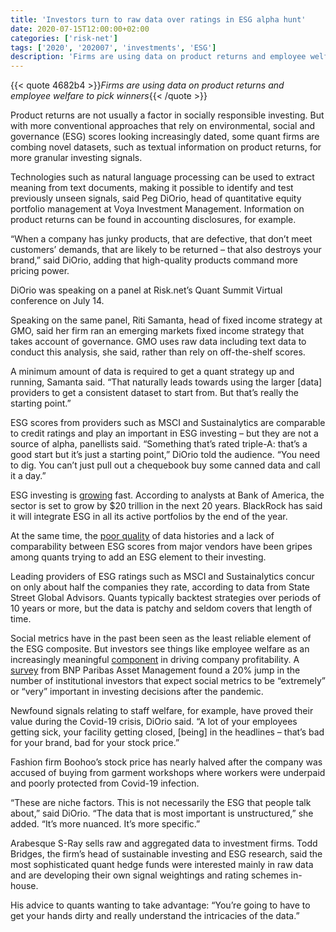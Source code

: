 ```yaml
---
title: 'Investors turn to raw data over ratings in ESG alpha hunt'
date: 2020-07-15T12:00:00+02:00
categories: ['risk-net']
tags: ['2020', '202007', 'investments', 'ESG']
description: 'Firms are using data on product returns and employee welfare to pick winners'
---
```


{{< quote 4682b4 >}}_Firms are using data on product returns and employee welfare to pick winners_{{< /quote >}}

Product returns are not usually a factor in socially responsible investing. But with more conventional approaches that rely on environmental, social and governance (ESG) scores looking increasingly dated, some quant firms are combing novel datasets, such as textual information on product returns, for more granular investing signals.

Technologies such as natural language processing can be used to extract meaning from text documents, making it possible to identify and test previously unseen signals, said Peg DiOrio, head of quantitative equity portfolio management at Voya Investment Management. Information on product returns can be found in accounting disclosures, for example.

“When a company has junky products, that are defective, that don’t meet customers’ demands, that are likely to be returned – that also destroys your brand,” said DiOrio, adding that high-quality products command more pricing power.

DiOrio was speaking on a panel at Risk.net’s Quant Summit Virtual conference on July 14.

Speaking on the same panel, Riti Samanta, head of fixed income strategy at GMO, said her firm ran an emerging markets fixed income strategy that takes account of governance. GMO uses raw data including text data to conduct this analysis, she said, rather than rely on off-the-shelf scores.

A minimum amount of data is required to get a quant strategy up and running, Samanta said. “That naturally leads towards using the larger [data] providers to get a consistent dataset to start from. But that’s really the starting point.”

ESG scores from providers such as MSCI and Sustainalytics are comparable to credit ratings and play an important in ESG investing – but they are not a source of alpha, panellists said. “Something that’s rated triple-A: that’s a good start but it’s just a starting point,” DiOrio told the audience. “You need to dig. You can’t just pull out a chequebook buy some canned data and call it a day.”

ESG investing is [growing](https://www.risk.net/investing/quant-investing/7425041/the-age-of-ethical-algos-but-can-quants-cope) fast. According to analysts at Bank of America, the sector is set to grow by $20 trillion in the next 20 years. BlackRock has said it will integrate ESG in all its active portfolios by the end of the year.

At the same time, the [poor quality](https://www.risk.net/investing/7438726/fuzzy-data-stalls-esg-alpha-hunt) of data histories and a lack of comparability between ESG scores from major vendors have been gripes among quants trying to add an ESG element to their investing.

Leading providers of ESG ratings such as MSCI and Sustainalytics concur on only about half the companies they rate, according to data from State Street Global Advisors. Quants typically backtest strategies over periods of 10 years or more, but the data is patchy and seldom covers that length of time.

Social metrics have in the past been seen as the least reliable element of the ESG composite. But investors see things like employee welfare as an increasingly meaningful [component](https://www.risk.net/investing/7418481/esg-like-a-new-factor-alt-managers-say) in driving company profitability. A [survey](https://mediaroom-en.bnpparibas-am.com/news/bnp-paribas-asset-management-survey-shows-covid-19-prompts-rise-in-social-considerations-within-investment-decision-making-8e57-0fb7a.html) from BNP Paribas Asset Management found a 20% jump in the number of institutional investors that expect social metrics to be “extremely” or “very” important in investing decisions after the pandemic.

Newfound signals relating to staff welfare, for example, have proved their value during the Covid-19 crisis, DiOrio said. “A lot of your employees getting sick, your facility getting closed, [being] in the headlines – that’s bad for your brand, bad for your stock price.”

Fashion firm Boohoo’s stock price has nearly halved after the company was accused of buying from garment workshops where workers were underpaid and poorly protected from Covid-19 infection.

“These are niche factors. This is not necessarily the ESG that people talk about,” said DiOrio. “The data that is most important is unstructured,” she added. “It’s more nuanced. It’s more specific.”

Arabesque S-Ray sells raw and aggregated data to investment firms. Todd Bridges, the firm’s head of sustainable investing and ESG research, said the most sophisticated quant hedge funds were interested mainly in raw data and are developing their own signal weightings and rating schemes in-house.

His advice to quants wanting to take advantage: “You’re going to have to get your hands dirty and really understand the intricacies of the data.”

